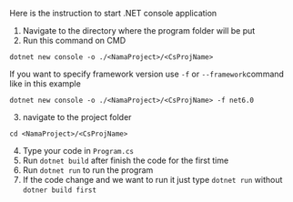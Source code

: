 Here is the instruction to start .NET console application
1. Navigate to the directory where the program folder will be put
2. Run this command on CMD
```
dotnet new console -o ./<NamaProject>/<CsProjName>
```
If you want to specify framework version use `-f` or `--framework`command like in this example
```
dotnet new console -o ./<NamaProject>/<CsProjName> -f net6.0
```
3. navigate to the project folder
```
cd <NamaProject>/<CsProjName>
```
4. Type your code in `Program.cs`
5. Run `dotnet build` after finish the code for the first time
6. Run `dotnet run` to run the program
7. If the code change and we want to run it just type `dotnet run` without `dotner build first`
